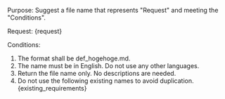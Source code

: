 Purpose: Suggest a file name that represents "Request" and meeting the "Conditions".

Request: {request}

Conditions:
1. The format shall be def_hogehoge.md.
2. The name must be in English. Do not use any other languages.
3. Return the file name only. No descriptions are needed.
4. Do not use the following existing names to avoid duplication.
{existing_requirements}
